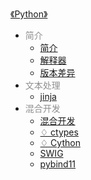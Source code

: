 [《Python》](docs/Python/index.md)

- <font color="#8f8f8f">简介</font>
  - [简介](docs/Python/简介/简介.md)
  - [解释器](docs/Python/简介/解释器.md)
  - [版本差异](docs/Python/简介/版本差异.md)
- <font color="#8f8f8f">文本处理</font>
  - [jinja](docs/Python/文本处理/jinja.md)
- <font color="#8f8f8f">混合开发</font>
  - [混合开发](docs/Python/混合开发/混合开发.md)
  - [♢ ctypes](docs/Python/混合开发/^ctypes.md)
  - [♢ Cython](docs/Python/混合开发/^Cython.md)
  - [SWIG](docs/Python/混合开发/SWIG.md)
  - [pybind11](docs/Python/混合开发/pybind11.md)
